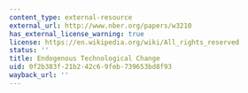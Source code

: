 ```yaml
---
content_type: external-resource
external_url: http://www.nber.org/papers/w3210
has_external_license_warning: true
license: https://en.wikipedia.org/wiki/All_rights_reserved
status: ''
title: Endogenous Technological Change
uid: 0f2b383f-21b2-42c6-9feb-739653bd8f93
wayback_url: ''
---
```

